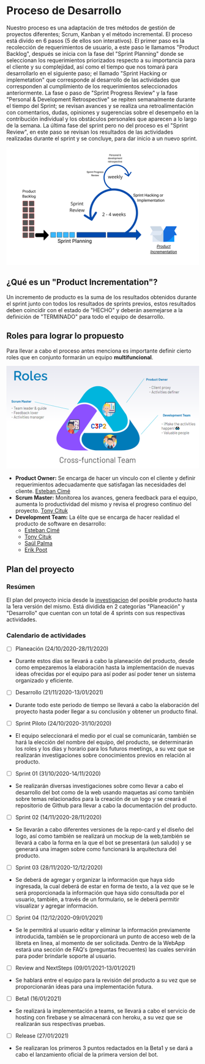 # Proceso de Desarrollo

Nuestro proceso es una adaptación de tres métodos de gestión de proyectos diferentes; Scrum, Kanban y el método incremental. El proceso está divido en 6 pasos (5 de ellos son interativos). El primer paso es la recolección de requerimientos de usuario, a este paso le llamamos "Product Backlog", después se inicia con la fase del "Sprint Planning" donde se seleccionan los requerimientos priorizados respecto a su importancia para el cliente y su complejidad, así como el tiempo que nos tomará para desarrollarlo en el siguiente paso; el llamado "Sprint Hacking or implemetation" que corresponde al desarrollo de las actividades que corresponden al cumplimiento de los requerimientos seleccionados anteriormente.
La fase o paso de "Sprint Progress Review" y la fase "Personal & Development Retrospective" se repiten semanalmente durante el tiempo del Sprint; se revisan avances y se realiza una retroalimentación con comentarios, dudas, opiniones y sugerencias sobre el desempeño en la contribución individual y los obstáculos personales que aparecen a lo largo de la semana. La última fase del sprint pero no del proceso es el "Sprint Review", en este paso se revisan los resultados de las actividades realizadas durante el sprint y se concluye, para dar inicio a un nuevo sprint.

![NuestroProceso](./Materiales/proceso.png)

## ¿Qué es un "Product Incrementation"?
Un incremento de producto es la suma de los resultados obtenidos durante el sprint junto con todos los resultados de sprints previos, estos resultados deben coincidir con el estado de "HECHO" y deberán asemejarse a la definición de "TERMINADO" para todo el equipo de desarrollo.

## Roles para lograr lo propuesto

Para llevar a cabo el proceso antes menciona es importante definir cierto roles que en conjunto formarán un equipo **multifuncional**.

![Roles](./Materiales/roles.png)

- **Product Owner:** Se encarga de hacer un vínculo con el cliente y definir requerimientos adecuadamente que satisfagan las necesidades del cliente. [Esteban Cimé](https://github.com/estecimo)
- **Scrum Master:** Monitorea los avances, genera feedback para el equipo, aumenta lo productividad del mismo y revisa el progreso continuo del proyecto. [Tony Cituk](https://github.com/Antonio-Cituk)
- **Development Team:** La élite que se encarga de hacer realidad el producto de software en desarrollo:
  - [Esteban Cimé](https://github.com/estecimo)
  - [Tony Cituk](https://github.com/Antonio-Cituk)
  - [Saúl Palma](https://github.com/saulpalma26)
  - [Erik Poot](https://github.com/erikpsanchez)


## Plan del proyecto

### Resúmen
El plan del proyecto inicia desde la [investigacion](./investigacion.md) del posible producto hasta la 1era versión del mismo. Está dividida en 2 categorías "Planeación" y "Desarrollo" que cuentan con un total de 4 sprints con sus respectivas actividades.

### Calendario de actividades

- [ ] Planeación (24/10/2020-28/11/2020)
- Durante estos días se llevará a cabo la planeación del producto, desde como empezaremos la elaboración hasta la implementación de nuevas ideas ofrecidas por el equipo para así poder así poder tener un sistema organizado y eficiente.

- [ ] Desarrollo (21/11/2020-13/01/2021)
- Durante todo este periodo de tiempo se llevará a cabo la elaboración del proyecto hasta poder llegar a su conclusión y obtener un producto final.

- [ ] Sprint Piloto (24/10/2020-31/10/2020)
- El equipo seleccionará el medio por el cual se comunicarán, también se hará la elección del nombre del equipo, del producto, se determinarán los roles y los días y horario para los futuros meetings, a su vez que se realizarán investigaciones sobre conocimientos previos en relación al producto.

- [ ] Sprint 01 (31/10/2020-14/11/2020)
- Se realizarán diversas investigaciones sobre como llevar a cabo el desarrollo del bot como de la web usando maquetas así como también sobre temas relacionados para la creación de un logo y se creará el repositorio de Github para llevar a cabo la documentación del producto.

- [ ] Sprint 02 (14/11/2020-28/11/2020)
- Se llevarán a cabo diferentes versiones de la repo-card y el diseño del logo, así como también se realizará un mockup de la web,también se llevará a cabo la forma en la que el bot se presentará (un saludo) y se generará una imagen sobre como funcionará la arquitectura del producto.

- [ ] Sprint 03 (28/11/2020-12/12/2020)
- Se deberá de agregar y organizar la información que haya sido ingresada, la cual deberá de estar en forma de texto, a la vez que se le será proporcionada la información que haya sido consultada por el usuario, también, a través de un formulario, se le deberá permitir visualizar y agregar información.

- [ ] Sprint 04 (12/12/2020-09/01/2021)
- Se le permitirá al usuario editar y eliminar la información previamente introducida, también se le proporcionará un punto de acceso web de la libreta en linea, al momento de ser solicitada. Dentro de la WebApp estará una sección de FAQ's (preguntas frecuentes) las cuales servirán para poder brindarle soporte al usuario.

- [ ] Review and NextSteps (09/01/2021-13/01/2021)
- Se hablará entre el equipo para la revisión del producto a su vez que se proporcionarán ideas para una implementación futura.

- [ ] Beta1 (16/01/2021)
- Se realizará la implementación a teams, se llevará a cabo el servicio de hosting con firebase y se almacenará con heroku, a su vez que se realizarán sus respectivas pruebas.

- [ ] Release (27/01/2021)
- Se realizaran los primeros 3 puntos redactados en la Beta1 y se dará a cabo el lanzamiento oficial de la primera version del bot.

